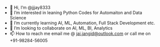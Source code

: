 - 👋 Hi, I’m @jjjay8333
- 👀 I’m interested in leaning Python Codes for Automaiton and Data Science
- 🌱 I’m currently learning AI, ML, Automation, Full Stack Development etc.
- 💞️ I’m looking to collaborate on AI, ML, BI, Analytics
- 📫 How to reach me email me @ jai.jangid@outlook.com or call me on +91-98284-56005

<!---
jjjay8333/jjjay8333 is a ✨ special ✨ repository because its `README.md` (this file) appears on your GitHub profile.
You can click the Preview link to take a look at your changes.
--->
